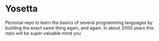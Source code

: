 # Yosetta

Personal repo to learn the basics of several programming languages by building the exact same thing again, and again. In about 2000 years this repo will be super valuable mind you
